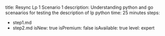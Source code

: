title: Resync Lp 1 Scenario 1
description: Understanding python and go scenaarios for testing the description of lp python
time: 25 minutes
steps:
  - step1.md
  - step2.md
isNew: true
isPremium: false
isAvailable: true
level: expert
